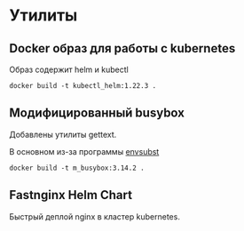 # Утилиты

## Docker образ для работы с kubernetes

Образ содержит helm и kubectl

    docker build -t kubectl_helm:1.22.3 .

## Модифицированный busybox

Добавлены утилиты gettext.

В основном из-за программы [envsubst](https://www.gnu.org/software/gettext/manual/gettext.html#envsubst-Invocation)

    docker build -t m_busybox:3.14.2 .

## Fastnginx Helm Chart

Быстрый деплой nginx в кластер kubernetes.